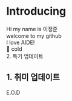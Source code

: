 # Introducing
Hi my name is 이정준  
welcome to my github  
I love AIDE!  
🤪 cold  
2. 특기 업데이트  
## 1. 취미 업데이트  
E.O.D  